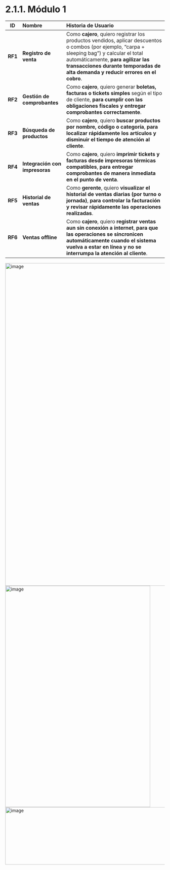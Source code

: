 # 2.1.1. Módulo 1

| **ID** | **Nombre** | **Historia de Usuario** |
|:--:|:--|:--|
| **RF1** | **Registro de venta** | Como **cajero**, quiero registrar los productos vendidos, aplicar descuentos o combos (por ejemplo, “carpa + sleeping bag”) y calcular el total automáticamente, **para agilizar las transacciones durante temporadas de alta demanda y reducir errores en el cobro**. |
| **RF2** | **Gestión de comprobantes** | Como **cajero**, quiero generar **boletas, facturas o tickets simples** según el tipo de cliente, **para cumplir con las obligaciones fiscales y entregar comprobantes correctamente**. |
| **RF3** | **Búsqueda de productos** | Como **cajero**, quiero **buscar productos por nombre, código o categoría**, **para localizar rápidamente los artículos y disminuir el tiempo de atención al cliente**. |
| **RF4** | **Integración con impresoras** | Como **cajero**, quiero **imprimir tickets y facturas desde impresoras térmicas compatibles**, **para entregar comprobantes de manera inmediata en el punto de venta**. |
| **RF5** | **Historial de ventas** | Como **gerente**, quiero **visualizar el historial de ventas diarias (por turno o jornada)**, **para controlar la facturación y revisar rápidamente las operaciones realizadas**. |
| **RF6** | **Ventas offline** | Como **cajero**, quiero **registrar ventas aun sin conexión a internet**, **para que las operaciones se sincronicen automáticamente cuando el sistema vuelva a estar en línea y no se interrumpa la atención al cliente**. |


<img width="1421" height="1016" alt="image" src="https://github.com/user-attachments/assets/3fdbf155-d2f6-438a-8bbb-2a2c94d0c330" />

<img width="458" height="697" alt="image" src="https://github.com/user-attachments/assets/a0ae1ceb-51ca-4fd6-9be3-dcad04cc6800" />

<img width="1378" height="181" alt="image" src="https://github.com/user-attachments/assets/92190ff3-cce3-4f3c-b3cf-198edfd3da0a" />
